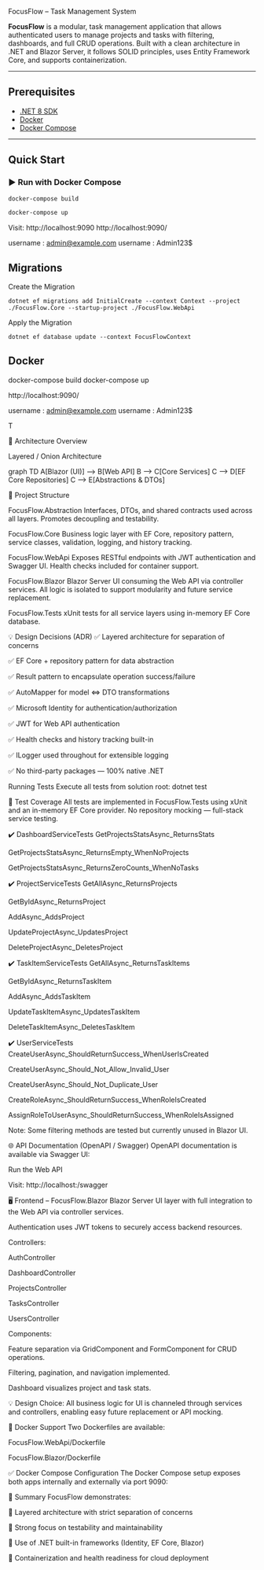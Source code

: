 ﻿FocusFlow – Task Management System

<b>FocusFlow</b> is a modular, task management application that allows authenticated users to manage projects and tasks with filtering, dashboards, and full CRUD operations. Built with a clean architecture in .NET and Blazor Server, it follows SOLID principles, uses Entity Framework Core, and supports containerization.

---

## Prerequisites

- [.NET 8 SDK](https://dotnet.microsoft.com/en-us/download)
- [Docker](https://www.docker.com/)
- [Docker Compose](https://docs.docker.com/compose/)

---

## Quick Start

### ▶️ Run with Docker Compose

```bash
docker-compose build

docker-compose up 
```

Visit: http://localhost:9090
http://localhost:9090/

username : admin@example.com
username : Admin123$

## Migrations
Create the Migration

``
dotnet ef migrations add InitialCreate --context Context --project ./FocusFlow.Core --startup-project ./FocusFlow.WebApi
``

Apply the Migration

``
dotnet ef database update --context FocusFlowContext
``

## Docker
docker-compose build
docker-compose up

http://localhost:9090/

username : admin@example.com
username : Admin123$


T


🧠 Architecture Overview

Layered / Onion Architecture

graph TD
    A[Blazor (UI)] --> B[Web API]
    B --> C[Core Services]
    C --> D[EF Core Repositories]
    C --> E[Abstractions & DTOs]

🔹 Project Structure

FocusFlow.Abstraction
Interfaces, DTOs, and shared contracts used across all layers. Promotes decoupling and testability.

FocusFlow.Core
Business logic layer with EF Core, repository pattern, service classes, validation, logging, and history tracking.

FocusFlow.WebApi
Exposes RESTful endpoints with JWT authentication and Swagger UI. Health checks included for container support.

FocusFlow.Blazor
Blazor Server UI consuming the Web API via controller services. All logic is isolated to support modularity and future service replacement.

FocusFlow.Tests
xUnit tests for all service layers using in-memory EF Core database.

💡 Design Decisions (ADR)
✅ Layered architecture for separation of concerns

✅ EF Core + repository pattern for data abstraction

✅ Result<T> pattern to encapsulate operation success/failure

✅ AutoMapper for model <=> DTO transformations

✅ Microsoft Identity for authentication/authorization

✅ JWT for Web API authentication

✅ Health checks and history tracking built-in

✅ ILogger used throughout for extensible logging

✅ No third-party packages — 100% native .NET

Running Tests
Execute all tests from solution root:
dotnet test


🧾 Test Coverage
All tests are implemented in FocusFlow.Tests using xUnit and an in-memory EF Core provider. No repository mocking — full-stack service testing.

✔️ DashboardServiceTests
GetProjectsStatsAsync_ReturnsStats

GetProjectsStatsAsync_ReturnsEmpty_WhenNoProjects

GetProjectsStatsAsync_ReturnsZeroCounts_WhenNoTasks

✔️ ProjectServiceTests
GetAllAsync_ReturnsProjects

GetByIdAsync_ReturnsProject

AddAsync_AddsProject

UpdateProjectAsync_UpdatesProject

DeleteProjectAsync_DeletesProject

✔️ TaskItemServiceTests
GetAllAsync_ReturnsTaskItems

GetByIdAsync_ReturnsTaskItem

AddAsync_AddsTaskItem

UpdateTaskItemAsync_UpdatesTaskItem

DeleteTaskItemAsync_DeletesTaskItem

✔️ UserServiceTests
CreateUserAsync_ShouldReturnSuccess_WhenUserIsCreated

CreateUserAsync_Should_Not_Allow_Invalid_User

CreateUserAsync_Should_Not_Duplicate_User

CreateRoleAsync_ShouldReturnSuccess_WhenRoleIsCreated

AssignRoleToUserAsync_ShouldReturnSuccess_WhenRoleIsAssigned

Note: Some filtering methods are tested but currently unused in Blazor UI.

🌐 API Documentation (OpenAPI / Swagger)
OpenAPI documentation is available via Swagger UI:

Run the Web API

Visit: http://localhost:<port>/swagger

🖥️ Frontend – FocusFlow.Blazor
Blazor Server UI layer with full integration to the Web API via controller services.

Authentication uses JWT tokens to securely access backend resources.

Controllers:

AuthController

DashboardController

ProjectsController

TasksController

UsersController

Components:

Feature separation via GridComponent and FormComponent for CRUD operations.

Filtering, pagination, and navigation implemented.

Dashboard visualizes project and task stats.

💡 Design Choice:
All business logic for UI is channeled through services and controllers, enabling easy future replacement or API mocking.

🐳 Docker Support
Two Dockerfiles are available:

FocusFlow.WebApi/Dockerfile

FocusFlow.Blazor/Dockerfile

✅ Docker Compose Configuration
The Docker Compose setup exposes both apps internally and externally via port 9090:

📎 Summary
FocusFlow demonstrates:

🔸 Layered architecture with strict separation of concerns

🔸 Strong focus on testability and maintainability

🔸 Use of .NET built-in frameworks (Identity, EF Core, Blazor)

🔸 Containerization and health readiness for cloud deployment